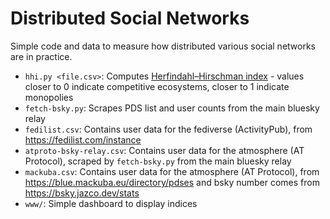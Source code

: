 # Distributed Social Networks

Simple code and data to measure how distributed various social networks are in practice.

* `hhi.py <file.csv>`: Computes [Herfindahl–Hirschman index](https://en.wikipedia.org/wiki/Herfindahl%E2%80%93Hirschman_index) - values closer to 0 indicate competitive ecosystems, closer to 1 indicate monopolies
* `fetch-bsky.py`: Scrapes PDS list and user counts from the main bluesky relay
* `fedilist.csv`: Contains user data for the fediverse (ActivityPub), from https://fedilist.com/instance
* `atproto-bsky-relay.csv`: Contains user data for the atmosphere (AT Protocol), scraped by `fetch-bsky.py` from the main bluesky relay
* `mackuba.csv`: Contains user data for the atmosphere (AT Protocol), from https://blue.mackuba.eu/directory/pdses and bsky number comes from https://bsky.jazco.dev/stats
* `www/`: Simple dashboard to display indices
